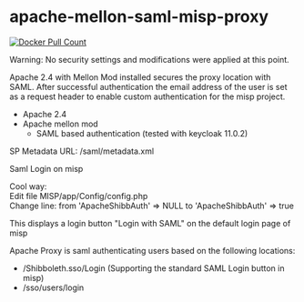 # apache-mellon-saml-misp-proxy
<a href="https://hub.docker.com/repository/docker/otgrkiss/apache-mellon-saml-misp-proxy">
<img alt="Docker Pull Count" src="https://img.shields.io/docker/pulls/otgrkiss/apache-mellon-saml-misp-proxy.svg"/>
</a>

Warning: No security settings and modifications were applied at this point.

Apache 2.4 with Mellon Mod installed secures the proxy location with SAML.
After successful authentication the email address of the user is set as a request header to enable custom authentication for the misp project.

- Apache 2.4
- Apache mellon mod
  - SAML based authentication (tested with keycloak 11.0.2)  
  
SP Metadata URL: /saml/metadata.xml   


Saml Login on misp

Cool way: <br> 
Edit file MISP/app/Config/config.php <br>
Change line: from 'ApacheShibbAuth' => NULL to 'ApacheShibbAuth' => true

This displays a login button "Login with SAML" on the default login page of misp

Apache Proxy is saml authenticating users based on the following locations:
  - /Shibboleth.sso/Login (Supporting the standard SAML Login button in misp)
  - /sso/users/login





